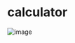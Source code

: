 # calculator
![image](https://github.com/Debarjitmohanty/calculator/assets/91021174/ba94ecad-5c7e-45c2-8a35-1fe80ea1db88)
